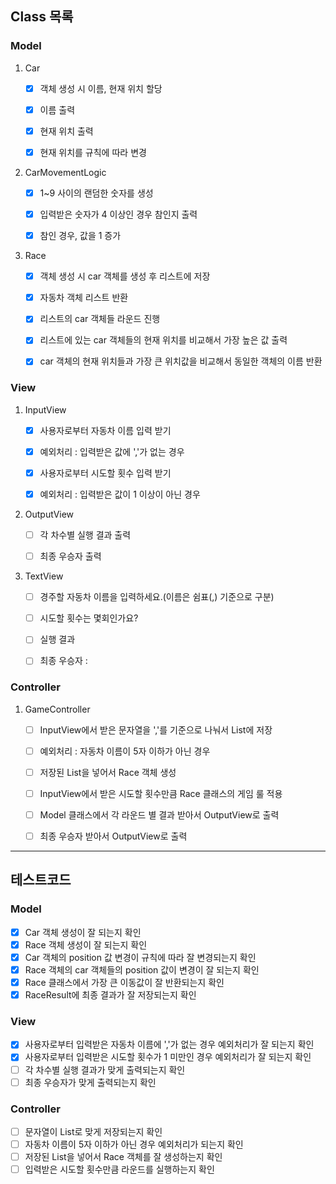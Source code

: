 ## Class 목록

### Model

1. Car
    - [x] 객체 생성 시 이름, 현재 위치 할당
    - [x] 이름 출력
    - [x] 현재 위치 출력
    - [x] 현재 위치를 규칙에 따라 변경


2. CarMovementLogic
    - [x] 1~9 사이의 랜덤한 숫자를 생성
    - [x] 입력받은 숫자가 4 이상인 경우 참인지 출력
    - [x] 참인 경우, 값을 1 증가


3. Race
    - [x] 객체 생성 시 car 객체를 생성 후 리스트에 저장
    - [x] 자동차 객체 리스트 반환
    - [x] 리스트의 car 객체들 라운드 진행
    - [x] 리스트에 있는 car 객체들의 현재 위치를 비교해서 가장 높은 값 출력
    - [x] car 객체의 현재 위치들과 가장 큰 위치값을 비교해서 동일한 객체의 이름 반환


### View

1. InputView
    - [x] 사용자로부터 자동차 이름 입력 받기
    - [x] 예외처리 : 입력받은 값에 ','가 없는 경우
    - [x] 사용자로부터 시도할 횟수 입력 받기
    - [x] 예외처리 : 입력받은 값이 1 이상이 아닌 경우


2. OutputView
    - [ ] 각 차수별 실행 결과 출력
    - [ ] 최종 우승자 출력


3. TextView
    - [ ] 경주할 자동차 이름을 입력하세요.(이름은 쉼표(,) 기준으로 구분)
    - [ ] 시도할 횟수는 몇회인가요?
    - [ ] 실행 결과
    - [ ] 최종 우승자 : 


### Controller

1. GameController
    - [ ] InputView에서 받은 문자열을 ','를 기준으로 나눠서 List<String>에 저장
    - [ ] 예외처리 : 자동차 이름이 5자 이하가 아닌 경우
    - [ ] 저장된 List<String>을 넣어서 Race 객체 생성
    - [ ] InputView에서 받은 시도할 횟수만큼 Race 클래스의 게임 룰 적용
    - [ ] Model 클래스에서 각 라운드 별 결과 받아서 OutputView로 출력
    - [ ] 최종 우승자 받아서 OutputView로 출력


---

## 테스트코드

### Model

- [x] Car 객체 생성이 잘 되는지 확인
- [x] Race 객체 생성이 잘 되는지 확인
- [x] Car 객체의 position 값 변경이 규칙에 따라 잘 변경되는지 확인
- [x] Race 객체의 car 객체들의 position 값이 변경이 잘 되는지 확인
- [x] Race 클래스에서 가장 큰 이동값이 잘 반환되는지 확인
- [x] RaceResult에 최종 결과가 잘 저장되는지 확인

### View

- [x] 사용자로부터 입력받은 자동차 이름에 ','가 없는 경우 예외처리가 잘 되는지 확인
- [x] 사용자로부터 입력받은 시도할 횟수가 1 미만인 경우 예외처리가 잘 되는지 확인
- [ ] 각 차수별 실행 결과가 맞게 출력되는지 확인
- [ ] 최종 우승자가 맞게 출력되는지 확인

### Controller
- [ ] 문자열이 List<String>로 맞게 저장되는지 확인
- [ ] 자동차 이름이 5자 이하가 아닌 경우 예외처리가 되는지 확인
- [ ] 저장된 List<String>을 넣어서 Race 객체를 잘 생성하는지 확인
- [ ] 입력받은 시도할 횟수만큼 라운드를 실행하는지 확인